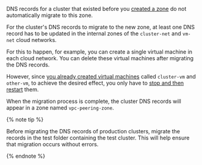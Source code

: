 DNS records for a cluster that existed before you [created a zone](#create-peering-zone) do not automatically migrate to this zone.

For the cluster's DNS records to migrate to the new zone, at least one DNS record has to be updated in the internal zones of the `cluster-net` and `vm-net` cloud networks.

For this to happen, for example, you can create a single virtual machine in each cloud network. You can delete these virtual machines after migrating the DNS records.

However, since [you already created virtual machines](#before-you-begin) called `cluster-vm` and `other-vm`, to achieve the desired effect, you only have to [stop and then restart](../../../compute/operations/vm-control/vm-stop-and-start.md) them.

When the migration process is complete, the cluster DNS records will appear in a zone named `vpc-peering-zone`.

{% note tip %}

Before migrating the DNS records of production clusters, migrate the records in the test folder containing the test cluster. This will help ensure that migration occurs without errors.

{% endnote %}

